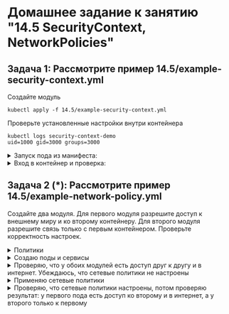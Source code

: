 # Домашнее задание к занятию "14.5 SecurityContext, NetworkPolicies"

## Задача 1: Рассмотрите пример 14.5/example-security-context.yml

Создайте модуль

```
kubectl apply -f 14.5/example-security-context.yml
```

Проверьте установленные настройки внутри контейнера

```
kubectl logs security-context-demo
uid=1000 gid=3000 groups=3000
```




<details><summary>Запуск пода из манифеста:</summary>

```

@p:~/14.5$ kubectl apply -f example-security-context.yml
pod/security-context-demo created
p@p:~/14.5$ kubectl get pods
NAME                    READY   STATUS      RESTARTS        AGE
curl                    1/1     Running     1 (2m38s ago)   10d
fedora                  0/1     Completed   0               10d
security-context-demo   1/1     Running     0               10s
p@p:~/14.5$ kubectl get pods -o wide
NAME                    READY   STATUS      RESTARTS        AGE   IP            NODE       NOMINATED NODE   READINESS GATES
curl                    1/1     Running     1 (3m58s ago)   10d   172.17.0.2    minikube   <none>           <none>
fedora                  0/1     Completed   0               10d   172.17.0.11   minikube   <none>           <none>
security-context-demo   1/1     Running     0               90s   172.17.0.10   minikube   <none>           <none>



```

</details>

<details><summary>Вход в контейнер и проверка:</summary>

```
p@p:~/14.5$ kubectl exec -it security-context-demo -- bash
bash-5.1$ id
uid=1000 gid=3000 groups=3000
bash-5.1$ whoami
whoami: cannot find name for user ID 1000



```

</details>


## Задача 2 (*): Рассмотрите пример 14.5/example-network-policy.yml

Создайте два модуля. Для первого модуля разрешите доступ к внешнему миру
и ко второму контейнеру. Для второго модуля разрешите связь только с
первым контейнером. Проверьте корректность настроек.
  
<details><summary>Политики</summary>

```
20-np-default.yml - политика по-умолчанию, всё запретить
21-np-dns.yml - доступ для всех подов к CoreDNS Кубернетиса, чтобы поды могли обращаться друг к другу по хостнеймам
22-np-module1.yml - политика для первого модуля 
22-np-module2.yml - политика для второго модуля 


```

</details>


<details><summary>Создаю поды и сервисы</summary>

```

p@p:~/14.5/2$ for file in *pod*; do kubectl apply -f $file; done
pod/module1 created
pod/module2 created
p@p:~/14.5/2$ for file in *svc*; do kubectl apply -f $file; done
service/module1 created
service/module2 created
p@p:~/14.5/2$ kubectl get svc
NAME         TYPE        CLUSTER-IP      EXTERNAL-IP   PORT(S)    AGE
kubernetes   ClusterIP   10.96.0.1       <none>        443/TCP    12d
module1      ClusterIP   10.106.185.47   <none>        5978/TCP   16s
module2      ClusterIP   10.97.174.216   <none>        6379/TCP   15s
@p:~/14.5/2$ kubectl get pods
NAME                    READY   STATUS      RESTARTS      AGE
curl                    1/1     Running     1 (22m ago)   11d
fedora                  0/1     Completed   0             11d
module1                 1/1     Running     0             4m29s
module2                 1/1     Running     0             4m29s
security-context-demo   1/1     Running     0             20m


```

</details>


<details><summary>Проверяю, что у обоих модулей есть доступ друг к другу и в интернет. Убеждаюсь, что сетевые политики не настроены</summary>

```

p@p:~/14.5/2$ kubectl get networkpolicies.networking.k8s.io -A
No resources found
p@p:~/14.5/2$ kubectl exec -it module1 -- nc -vz -w 2 module2 6379
Connection to module2 6379 port [tcp/redis] succeeded!
p@p:~/14.5/2$ kubectl exec -it module1 -- nc -vz -w 2 yandex.ru 443
Connection to yandex.ru 443 port [tcp/https] succeeded!
p@p:~/14.5/2$ kubectl exec -it module2 -- nc -vz -w 2 module1 5978
module1 (10.106.185.47:5978) open
p@p:~/14.5/2$ kubectl exec -it module2 -- nc -vz -w 2 yandex.ru 443
yandex.ru (77.88.55.88:443) open


```

</details>


<details><summary>Применяю сетевые политики</summary>

```

p@p:~/14.5/2$ for file in *np*; do kubectl apply -f $file; done
networkpolicy.networking.k8s.io/default-deny-all created
networkpolicy.networking.k8s.io/netology-14-5-module1 created
networkpolicy.networking.k8s.io/netology-14-5-module2 created
p@p:~/14.5/2$ ls
00-pod-module1.yml  10-svc-module1.yml  20-np-default.yml  22-np-module2.yml
00-pod-module2.yml  10-svc-module2.yml  22-np-module1.yml
p@p:~/14.5/2$ nano 21-np-dns.yml
p@p:~/14.5/2$ kubectl apply -f 21-np-dns.yml 
networkpolicy.networking.k8s.io/allow-dns-access created


```

</details>


<details><summary>Проверяю, что сетевые политики настроены, потом проверяю результат: у первого пода есть доступ ко второму и в интернет, а у второго только к первому</summary>

```

@p:~/14.5/2$ kubectl get networkpolicies.networking.k8s.io -A
NAMESPACE   NAME                    POD-SELECTOR   AGE
default     allow-dns-access        <none>         41s
default     default-deny-all        <none>         2m32s
default     netology-14-5-module1   role=module1   2m32s
default     netology-14-5-module2   role=module2   2m32s
p@p:~/14.5/2$ kubectl exec -it module1 -- nc -vz -w 2 module2 6379
Connection to module2 6379 port [tcp/redis] succeeded!
p@p:~/14.5/2$ kubectl exec -it module1 -- nc -vz -w 2 yandex.ru 443
Connection to yandex.ru 443 port [tcp/https] succeeded!
p@p:~/14.5/2$ kubectl exec -it module2 -- nc -vz -w 2 module1 5978
Connection to module2 5978 port [tcp/*] succeeded!
p@p:~/14.5/2$ kubectl exec -it module2 -- nc -vz -w 2 google.com 443
nc: google.com (64.233.162.102:443): Operation timed out
command terminated with exit code 1

p@p:~/14.5/2$ cat  22-np-module2.yml 
---
apiVersion: networking.k8s.io/v1
kind: NetworkPolicy
metadata:
  name: netology-14-5-module2
spec:
  podSelector:
    matchLabels:
      role: module2
  policyTypes:
  - Egress
  ingress:
  - from:
    - podSelector:
        matchLabels:
          role: module2
  egress:
  - to:
    - podSelector:
        matchLabels:
          role: module1




```



---

### Как оформить ДЗ?

Выполненное домашнее задание пришлите ссылкой на .md-файл в вашем репозитории.

В качестве решения прикрепите к ДЗ конфиг файлы для деплоя. Прикрепите скриншоты вывода команды kubectl со списком запущенных объектов каждого типа (pods, deployments, statefulset, service) или скриншот из самого Kubernetes, что сервисы подняты и работают, а также вывод из CLI.

---

